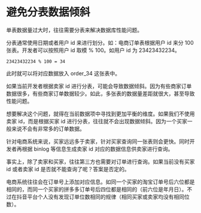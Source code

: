 # 避免分表数据倾斜

单表数据量过大时，往往需要分表来解决数据库性能问题。

分表通常使用日期或者用户 id 来进行划分。如：电商订单表根据用户 id 来分 100 张表。开发者可以按照用户 id 取模 % 100。如用户 id 为 23423432234。

```
23423432234 % 100 = 34
```

此时就可以将对应数据放入 order_34 这张表中。

如果当前开发者根据卖家 id 进行分表，可能会导致数据倾斜。因为有些商家订单数据很多，有些商家订单数据较少。如此，多张表的数据量差距就很大，甚至导致性能问题。

想要解决这个问题，就得在当前数据项中寻找到更加平衡的维度。如果我们不使用卖家 id，而是根据买家 id 进行分表，往往就不会出现数据倾斜。因为一个买家一般来说不会有非常多的订单数据。

针对电商系统来说，买家远远多于卖家，针对买家查询同一张表则会更快。同时开发者再根据 binlog 等信息生成卖家 id 对应的数据信息供卖家进行查询。

事实上，除了卖家和买家，往往第三方也需要对订单进行查询。如果当前没有买家 id 或者卖家 id 是否就不能查询了呢？答案是否定的。

电商系统往往会在订单号上添加对应信息。如同一个买家的淘宝订单号后六位都是相同的，而同一个买家的拼多多订单号后四位都是相同的（前六位是年月日）。不过在抖音平台个人没有发现订单位数相同的规律（相同买家或卖家均没有相同位数）。


